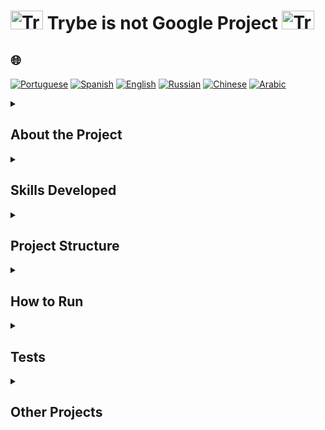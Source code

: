 # <img src="https://cdn-icons-png.flaticon.com/128/1822/1822921.png" alt="Trybe Logo" width="52" height="30" />  Trybe is not Google Project <img src="https://cdn-icons-png.flaticon.com/128/1822/1822921.png" alt="Trybe Logo" width="52" height="30" />

## 🌐 
[![Portuguese](https://img.shields.io/badge/Português-green)](https://github.com/SamuelRocha91/trybeIsNotGoogle/blob/main/README.md)
[![Spanish](https://img.shields.io/badge/Spanish-yellow)](https://github.com/SamuelRocha91/trybeIsNotGoogle/blob/main/README_es.md)
[![English](https://img.shields.io/badge/English-blue)](https://github.com/SamuelRocha91/trybeIsNotGoogle/blob/main/README_en.md)
[![Russian](https://img.shields.io/badge/Russian-lightgrey)](https://github.com/SamuelRocha91/trybeIsNotGoogle/blob/main/README_ru.md)
[![Chinese](https://img.shields.io/badge/Chinese-red)](https://github.com/SamuelRocha91/trybeIsNotGoogle/blob/main/README_ch.md)
[![Arabic](https://img.shields.io/badge/Arabic-orange)](https://github.com/SamuelRocha91/trybeIsNotGoogle/blob/main/README_ar.md)


<details>
<summary> 
  <h2>
    About the Project
  </h2>
</summary>

The application is a file management and search system that allows mapping the occurrence of terms in text files. The project is divided into two main modules:

1. **File Management Module**: Responsible for attaching and managing text files in the system.
2. **Search Module**: Responsible for performing search operations in the attached files, finding specific terms within the documents.

This project **does not perform semantic analysis** or search for synonyms.

</details>

<details>
<summary><h2>Skills Developed</h2></summary>

In this project, the following skills were practiced:

- Manipulation of **Stacks**;
- Manipulation of **Deque**;
- Manipulation of **Node & Linked Lists**;
- Manipulation of **Doubly Linked Lists**;
- Manipulation of `.txt` files.

</details>

<details>
<summary><h2>Project Structure</h2></summary>

The project follows this directory and file structure:

```
.
├── dev-requirements.txt           # Development requirements
├── pyproject.toml                 # Python project configuration
├── README.md                      # Documentation file
├── requirements.txt               # Production requirements
├── setup.cfg                      # Additional setup configuration
├── setup.py                       # Project installation script
├── statics                        # Directory containing example files
│   ├── arquivo_teste.csv
│   ├── arquivo_teste.txt
│   ├── nome_pedro.txt
│   ├── novo_paradigma_globalizado-min.txt
│   └── novo_paradigma_globalizado.txt
├── tests                          # Directory containing the tests
│   ├── __init__.py
│   ├── test_file_management.py
│   ├── test_file_process.py
│   ├── test_queue.py
│   └── test_word_search.py
├── ting_file_management           # File management module
│   ├── file_management.py         # Main file management code
│   ├── file_process.py            # File processing
│   ├── __init__.py
│   └── queue.py                   # Queue implementation
├── ting_word_searches             # Word search module
│   ├── __init__.py
│   └── word_search.py             # Term search functions
└── trybe.yml                      # Trybe project configuration
```

</details>

<details>
<summary><h2>How to Run</h2></summary>

### Prerequisites

Before you begin, make sure Python is installed on your machine. To install the project dependencies, follow the steps below:

1. Clone the repository:
   ```bash
   git clone https://github.com/your-username/trybe-is-not-google-project.git
   ```

2. Navigate to the project directory:
   ```bash
   cd trybe-is-not-google-project
   ```

3. Install the dependencies:
   ```bash
   pip install -r requirements.txt
   ```

4. To run the project, use the following command:
   ```bash
   python -m ting_file_management.file_management
   ```

</details>

<details>
<summary><h2>Tests</h2></summary>

To run the tests, use the following command:

```bash
pytest
```

The tests are located in the `tests` directory and cover the main features of file management, word search, and queue manipulation.

</details>

<details>
<summary><h2>Other Projects</h2></summary>

-  [Restaurant Orders](https://github.com/SamuelRocha91/restaurantOrders/blob/main/README_en.md)
-  [Scripts](https://github.com/SamuelRocha91/scripts/blob/main/README_en.md)
-  [Algorithms](https://github.com/SamuelRocha91/Algorithms/blob/main/README_en.md)
-  [Trybe is not Google](https://ithub.com/SamuelRocha91/trybeIsNotGoogle/blob/main/README_en.md)

</details>
